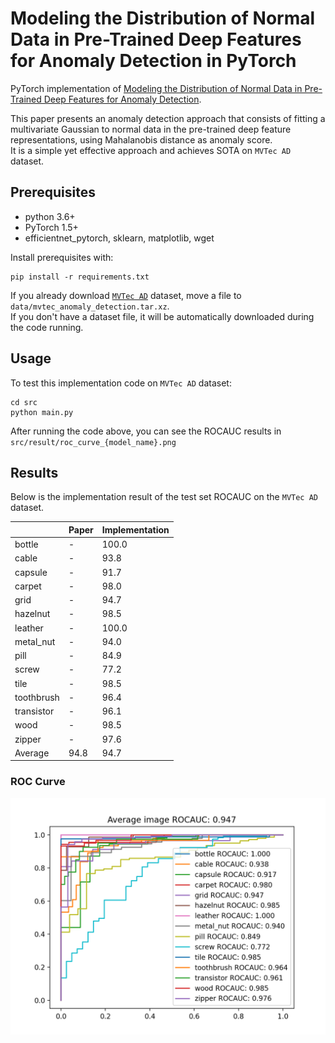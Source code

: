 # Modeling the Distribution of Normal Data in Pre-Trained Deep Features for Anomaly Detection in PyTorch

PyTorch implementation of [Modeling the Distribution of Normal Data in Pre-Trained Deep Features for Anomaly Detection](https://arxiv.org/abs/2005.14140).  

This paper presents an anomaly detection approach that consists of fitting a multivariate Gaussian to normal data in the pre-trained deep feature representations, using Mahalanobis distance as anomaly score.  
It is a simple yet effective approach and achieves SOTA on `MVTec AD` dataset.  

## Prerequisites
* python 3.6+
* PyTorch 1.5+
* efficientnet_pytorch, sklearn, matplotlib, wget

Install prerequisites with:  
```
pip install -r requirements.txt
```

If you already download [`MVTec AD`](https://www.mvtec.com/company/research/datasets/mvtec-ad/) dataset, move a file to `data/mvtec_anomaly_detection.tar.xz`.  
If you don't have a dataset file, it will be automatically downloaded during the code running.

## Usage

To test this implementation code on `MVTec AD` dataset:
```
cd src
python main.py
```

After running the code above, you can see the ROCAUC results in `src/result/roc_curve_{model_name}.png`

## Results

Below is the implementation result of the test set ROCAUC on the `MVTec AD` dataset.  

| | Paper | Implementation |
| - | - | - |
| bottle | - | 100.0 |
| cable | - | 93.8 |
| capsule | - | 91.7 |
| carpet | - | 98.0 |
| grid | - | 94.7 |
| hazelnut | - | 98.5 |
| leather | - | 100.0 |
| metal_nut | - | 94.0 |
| pill | - | 84.9 |
| screw | - | 77.2 |
| tile | - | 98.5 |
| toothbrush | - | 96.4 |
| transistor | - | 96.1 |
| wood | - | 98.5 |
| zipper | - | 97.6 |
| Average | 94.8 | 94.7 |

### ROC Curve 

![roc](./assets/roc_curve_efficientnet-b4.png)

